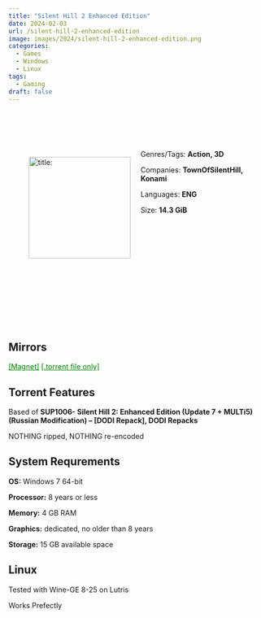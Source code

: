 ```yaml
---
title: "Silent Hill 2 Enhanced Edition"
date: 2024-02-03
url: /silent-hill-2-enhanced-edition
image: images/2024/silent-hill-2-enhanced-edition.png
categories:
  - Games
  - Windows
  - Linux
tags:
  - Gaming
draft: false
---
```

##
<style>
  body.dark-mode,
  body.dark-mode main * {
    background: url('/images/2024/silent-hill-2-enhanced-edition.jpg') center center fixed no-repeat;
    background-size: 100% 100%;
    background-size: cover;
    color: #f5f5f5;
  }
</style>
<script>
    document.addEventListener('DOMContentLoaded', function () {
        var body = document.body;
        var switcher = document.querySelector('.js-toggle');
                body.classList.add('dark-mode');
                // Save user preference in storage
                localStorage.setItem('darkMode', 'true');
            
        });
</script>⠀⠀
⠀
<figure style="float: left; margin-right: 20px;">
  <img src="/images/2024/silent-hill-2-enhanced-edition.png" alt="title: "Cuphead"" style="width: 200px;">
</figure>

Genres/Tags: **Action, 3D**

Companies: **TownOfSilentHill, Konami**

Languages: **ENG**

Size: **14.3 GiB**
# ⠀
# ⠀
# ⠀

## Mirrors
<a href="magnet:?xt=urn:btih:CHBW7IY2PXJCPJLOLQR43XHTU76EEVQ4&dn=Silent%20Hill%202%20Enhanced%20Edition" style="color: green;">[Magnet]</a>
<a href="https://www.dropbox.com/scl/fi/abqb46eam6wxzkk6eazy8/Silent-Hill-2-Enhanced-Edition.torrent?rlkey=551vo6dcje630vvd6bm69vqfo&dl=1" style="color: green;">[.torrent file only]</a>

## Torrent Features
Based of **SUP1006- Silent Hill 2: Enhanced Edition (Update 7 + MULTi5) (Russian Modification) – [DODI Repack], DODI Repacks**

NOTHING ripped, NOTHING re-encoded

## System Requrements
**OS:** Windows 7 64-bit

**Processor:** 8 years or less

**Memory:** 4 GB RAM

**Graphics:** dedicated, no older than 8 years

**Storage:** 15 GB available space

## Linux

Tested with Wine-GE 8-25 on Lutris

Works Prefectly